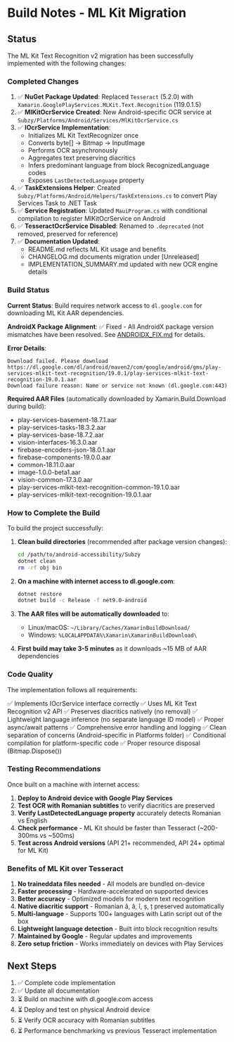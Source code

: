 # Build Notes - ML Kit Migration

## Status

The ML Kit Text Recognition v2 migration has been successfully implemented with the following changes:

### Completed Changes

1. ✅ **NuGet Package Updated**: Replaced `Tesseract` (5.2.0) with `Xamarin.GooglePlayServices.MLKit.Text.Recognition` (119.0.1.5)
2. ✅ **MlKitOcrService Created**: New Android-specific OCR service at `Subzy/Platforms/Android/Services/MlKitOcrService.cs`
3. ✅ **IOcrService Implementation**: 
   - Initializes ML Kit TextRecognizer once
   - Converts byte[] → Bitmap → InputImage
   - Performs OCR asynchronously
   - Aggregates text preserving diacritics
   - Infers predominant language from block RecognizedLanguage codes
   - Exposes `LastDetectedLanguage` property
4. ✅ **TaskExtensions Helper**: Created `Subzy/Platforms/Android/Helpers/TaskExtensions.cs` to convert Play Services Task to .NET Task
5. ✅ **Service Registration**: Updated `MauiProgram.cs` with conditional compilation to register MlKitOcrService on Android
6. ✅ **TesseractOcrService Disabled**: Renamed to `.deprecated` (not removed, preserved for reference)
7. ✅ **Documentation Updated**:
   - README.md reflects ML Kit usage and benefits
   - CHANGELOG.md documents migration under [Unreleased]
   - IMPLEMENTATION_SUMMARY.md updated with new OCR engine details

### Build Status

**Current Status**: Build requires network access to `dl.google.com` for downloading ML Kit AAR dependencies.

**AndroidX Package Alignment**: ✅ Fixed - All AndroidX package version mismatches have been resolved. See [ANDROIDX_FIX.md](../ANDROIDX_FIX.md) for details.

**Error Details**:
```
Download failed. Please download https://dl.google.com/dl/android/maven2/com/google/android/gms/play-services-mlkit-text-recognition/19.0.1/play-services-mlkit-text-recognition-19.0.1.aar
Download failure reason: Name or service not known (dl.google.com:443)
```

**Required AAR Files** (automatically downloaded by Xamarin.Build.Download during build):
- play-services-basement-18.7.1.aar
- play-services-tasks-18.3.2.aar
- play-services-base-18.7.2.aar
- vision-interfaces-16.3.0.aar
- firebase-encoders-json-18.0.1.aar
- firebase-components-19.0.0.aar
- common-18.11.0.aar
- image-1.0.0-beta1.aar
- vision-common-17.3.0.aar
- play-services-mlkit-text-recognition-common-19.1.0.aar
- play-services-mlkit-text-recognition-19.0.1.aar

### How to Complete the Build

To build the project successfully:

1. **Clean build directories** (recommended after package version changes):
   ```bash
   cd /path/to/android-accessibility/Subzy
   dotnet clean
   rm -rf obj bin
   ```

2. **On a machine with internet access to dl.google.com**:
   ```bash
   dotnet restore
   dotnet build -c Release -f net9.0-android
   ```

3. **The AAR files will be automatically downloaded** to:
   - Linux/macOS: `~/Library/Caches/XamarinBuildDownload/`
   - Windows: `%LOCALAPPDATA%\Xamarin\XamarinBuildDownload\`

4. **First build may take 3-5 minutes** as it downloads ~15 MB of AAR dependencies

### Code Quality

The implementation follows all requirements:

✅ Implements IOcrService interface correctly
✅ Uses ML Kit Text Recognition v2 API
✅ Preserves diacritics natively (no removal)
✅ Lightweight language inference (no separate language ID model)
✅ Proper async/await patterns
✅ Comprehensive error handling and logging
✅ Clean separation of concerns (Android-specific in Platforms folder)
✅ Conditional compilation for platform-specific code
✅ Proper resource disposal (Bitmap.Dispose())

### Testing Recommendations

Once built on a machine with internet access:

1. **Deploy to Android device with Google Play Services**
2. **Test OCR with Romanian subtitles** to verify diacritics are preserved
3. **Verify LastDetectedLanguage property** accurately detects Romanian vs English
4. **Check performance** - ML Kit should be faster than Tesseract (~200-300ms vs ~500ms)
5. **Test across Android versions** (API 21+ recommended, API 24+ optimal for ML Kit)

### Benefits of ML Kit over Tesseract

1. **No traineddata files needed** - All models are bundled on-device
2. **Faster processing** - Hardware-accelerated on supported devices
3. **Better accuracy** - Optimized models for modern text recognition
4. **Native diacritic support** - Romanian ă, â, î, ș, ț preserved automatically
5. **Multi-language** - Supports 100+ languages with Latin script out of the box
6. **Lightweight language detection** - Built into block recognition results
7. **Maintained by Google** - Regular updates and improvements
8. **Zero setup friction** - Works immediately on devices with Play Services

## Next Steps

1. ✅ Complete code implementation
2. ✅ Update all documentation
3. ⏳ Build on machine with dl.google.com access
4. ⏳ Deploy and test on physical Android device
5. ⏳ Verify OCR accuracy with Romanian subtitles
6. ⏳ Performance benchmarking vs previous Tesseract implementation
